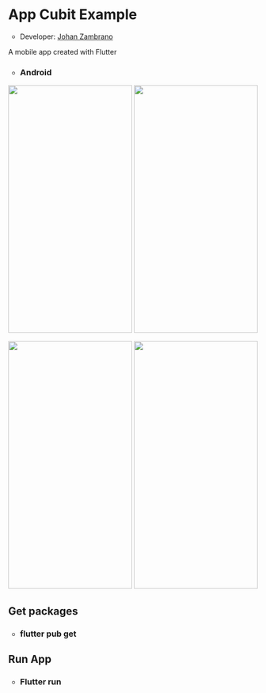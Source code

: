 <h1>App Cubit Example</h1>
<ul>
  <li type="circle">Developer: <a href="https://www.linkedin.com/in/johan-zambrano-b537501bb/">Johan Zambrano</a></li>
</ul>

A mobile app created with Flutter

<ul>
  <li type="circle"><h3>Android</h3></li>
</ul>

<p align="center">
<img src="https://user-images.githubusercontent.com/25967495/138134717-ddd9fc66-94bc-4954-bb64-c1dc300a5b73.jpg" width="250" height="500">
<img src="https://user-images.githubusercontent.com/25967495/138134725-379b9346-5086-442d-be71-285bb3bf77de.jpg" width="250" height="500">
</p>

<p align="center">
<img src="https://user-images.githubusercontent.com/25967495/138134730-4c9cf95d-714c-44fc-8941-25cc548a2d31.jpg" width="250" height="500">
<img src="https://user-images.githubusercontent.com/25967495/138134734-0487ce69-84f7-4b6c-84b9-dee91719a246.jpg" width="250" height="500">
</p>

<h2>Get packages</h2>
<ul>
  <li type="circle"><h3>flutter pub get</h3></li>
</ul>

<h2>Run App</h2>
<ul>
  <li type="circle"><h3>Flutter run</h3></li>
</ul>
